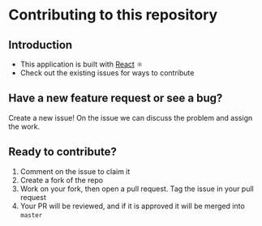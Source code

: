 # Contributing to this repository

## Introduction

- This application is built with [React](https://reactjs.org) ⚛️
- Check out the existing issues for ways to contribute

## Have a new feature request or see a bug?

Create a new issue! On the issue we can discuss the problem and assign the work.

## Ready to contribute?

1. Comment on the issue to claim it
2. Create a fork of the repo
3. Work on your fork, then open a pull request. Tag the issue in your pull request
4. Your PR will be reviewed, and if it is approved it will be merged into `master`
